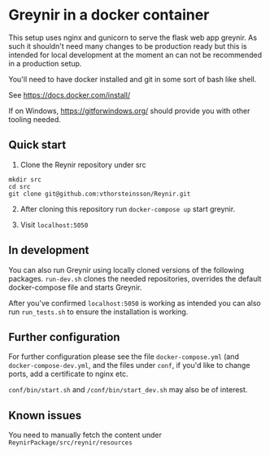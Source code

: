 # Greynir in a docker container

This setup uses nginx and gunicorn to serve the flask web app greynir. As such it shouldn't need many changes to be production ready but this is intended for local development at the moment an can not be recommended in a production setup.

You'll need to have docker installed and git in some sort of bash like shell.

See https://docs.docker.com/install/

If on Windows, https://gitforwindows.org/ should provide you with other tooling needed.

## Quick start

1. Clone the Reynir repository under src

```
mkdir src
cd src
git clone git@github.com:vthorsteinsson/Reynir.git
```
2. After cloning this repository run `docker-compose up` start greynir.

3. Visit `localhost:5050`

## In development

You can also run Greynir using locally cloned versions of the following packages. `run-dev.sh` clones the needed repositories, overrides the default docker-compose file and starts Greynir. 

After you've confirmed `localhost:5050` is working as intended you can also run `run_tests.sh` to ensure the installation is working.

## Further configuration

For further configuration please see the file `docker-compose.yml` (and `docker-compose-dev.yml`, and the files under `conf`, if you'd like to change ports, add a certificate to nginx etc.

`conf/bin/start.sh` and `/conf/bin/start_dev.sh` may also be of interest.

## Known issues

You need to manually fetch the content under `ReynirPackage/src/reynir/resources`

